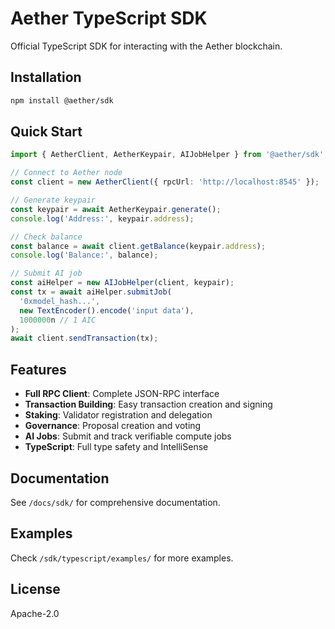 # Aether TypeScript SDK

Official TypeScript SDK for interacting with the Aether blockchain.

## Installation

```bash
npm install @aether/sdk
```

## Quick Start

```typescript
import { AetherClient, AetherKeypair, AIJobHelper } from '@aether/sdk';

// Connect to Aether node
const client = new AetherClient({ rpcUrl: 'http://localhost:8545' });

// Generate keypair
const keypair = await AetherKeypair.generate();
console.log('Address:', keypair.address);

// Check balance
const balance = await client.getBalance(keypair.address);
console.log('Balance:', balance);

// Submit AI job
const aiHelper = new AIJobHelper(client, keypair);
const tx = await aiHelper.submitJob(
  '0xmodel_hash...',
  new TextEncoder().encode('input data'),
  1000000n // 1 AIC
);
await client.sendTransaction(tx);
```

## Features

- **Full RPC Client**: Complete JSON-RPC interface
- **Transaction Building**: Easy transaction creation and signing
- **Staking**: Validator registration and delegation
- **Governance**: Proposal creation and voting
- **AI Jobs**: Submit and track verifiable compute jobs
- **TypeScript**: Full type safety and IntelliSense

## Documentation

See `/docs/sdk/` for comprehensive documentation.

## Examples

Check `/sdk/typescript/examples/` for more examples.

## License

Apache-2.0

